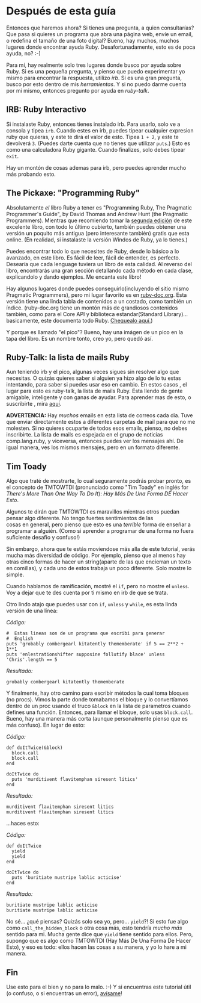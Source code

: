 # Después de esta guía

Entonces que haremos ahora? Si tienes una pregunta, a quien consultarías?
Que pasa si quieres un programa que abra una página web, envíe un email,
o redefina el tamaño de una foto digital? Bueno, hay muchos, muchos lugares 
donde encontrar ayuda Ruby. Desafortunadamente, esto es de poca ayuda, no? :-)

Para mí, hay realmente solo tres lugares donde busco por ayuda sobre Ruby.
Si es una pequeña pregunta, y pienso que puedo experimentar yo mismo para 
encontrar la respuesta, utilizo <dfn>irb</dfn>. Si es una gran pregunta,
busco por esto dentro de mis <dfn>herramientas</dfn>. Y si no puedo darme
cuenta por mi mismo, entonces pregunto por ayuda en <dfn>ruby-talk</dfn>.

## IRB:  Ruby Interactivo

Si instalaste Ruby, entonces tienes instalado irb. Para usarlo, solo
ve a consola y tipea `irb`.  Cuando estes en irb, puedes tipear cualquier
expresion ruby que quieras, y este te dirá el valor de esto. Tipea `1 + 2`,
y este te devolverá `3`. (Puedes darte cuenta que no tienes que utilizar
`puts`.) Esto es como una calculadora Ruby gigante. Cuando finalizes, solo
debes tipear `exit`.

Hay un montón de cosas ademas para irb, pero puedes aprender mucho más
probando esto.

## The Pickaxe:  "Programming Ruby"

Absolutamente <em>el</em> libro Ruby a tener es "Programming Ruby,
The Pragmatic Programmer's Guide", by David Thomas and Andrew
Hunt (the Pragmatic Programmers). Mientras que recomiendo tomar la 
<a href="http://www.pragmaticprogrammer.com/titles/ruby/">segunda edición</a>
de este excelente libro, con todo lo último cubierto,
también puedes obtener una versión un poquito más
antigua (pero interesante también) gratis que esta online. (En realidad,
si instalaste la versión Windos de Ruby, ya lo tienes.)

Puedes encontrar todo lo que necesites de Ruby, desde lo básico a lo
avanzado, en este libro. Es fácil de leer, fácil de entender, es perfecto.
Desearía que cada lenguage tuviera un libro de esta calidad. Al reverso
del libro, encontrarás una gran sección detallando cada método en cada
clase, explicandolo y dando ejemplos. Me encanta este libro!

Hay algunos lugares donde puedes conseguirlo(incluyendo
el sitio mismo  Pragmatic Programmers), pero mi lugar favorito es
en <a href="http://www.ruby-doc.org/docs/ProgrammingRuby/">ruby-doc.org</a>.
Esta versión tiene una linda tabla de contenidos a un costado, como también
un índice. (ruby-doc.org tiene un montón más de grandiosos contenidos también,
como para el Core API y biblioteca estandar(Standard Library)... basicamente,
este documenta todo Ruby. <a href="http://www.ruby-doc.org/">Chequealo aquí.</a>)

Y porque es llamado "el pico"? Bueno, hay una imágen de un pico en la tapa del 
libro. Es un nombre tonto, creo yo, pero quedó así.

## Ruby-Talk: la lista de mails Ruby

Aun teniendo irb y el pico, algunas veces sigues sin resolver
algo que necesitas. O quizás quieres saber si alguien ya hizo algo de lo
tu estas intentando, para saber si puedes usar eso en cambio. En estos casos
, el lugar para esto es ruby-talk, la lista de mails Ruby. Esta llendo de gente
amigable, inteligente y con ganas de ayudar. Para aprender mas de esto, o suscribirte
, mira <a href="http://www.ruby-lang.org/en/20020104.html">aquí</a>.

<strong>ADVERTENCIA:</strong> Hay <em>muchos</em> emails en 
esta lista de correos cada día. Tuve que enviar directamente estos
a diferentes carpetas de mail para que no me molesten. Si no quieres
ocuparte de todos esos emails, pienso, no debes inscribirte. La lista
de mails es espejada en el grupo de noticias comp.lang.ruby, y viceversa,
entonces puedes ver los mensajes ahí. De igual manera, ves los mismos 
mensajes, pero en un formato diferente.

## Tim Toady

Algo que traté de mostrarte, lo cual seguramente podrás probar pronto, 
es el concepto de TMTOWTDI (pronunciado como "Tim Toady" en inglés for *There's 
More Than One Way To Do It*): *Hay Más De Una Forma DE Hacer Esto*.

Algunos te dirán que TMTOWTDI es maravillos mientras otros 
puedan pensar algo diferente. No tengo fuertes sentimientos de las  
cosas en general, pero pienso que esto es 
una <em>terrible</em> forma de enseñar a programar a alguién. 
(Como si aprender a programar de una forma no fuera suficiente desafio y confuso!)

Sin embargo, ahora que te estás moviendose más alla de este tutorial, verás mucha
más diversidad de código. Por ejemplo, pienso que al menos hay otras cinco formas
de hacer un string(aparte de las que encierran un texto en comillas), y cada uno de estos
trabaja un poco diferente. Solo mostre lo simple. 

Cuando hablamos de ramificación, mostré el `if`,
pero no mostre el `unless`. Voy a dejar que te des 
cuenta por ti mismo en irb de que se trata.

Otro lindo atajo que puedes usar con `if`,
`unless` y `while`, es esta linda versión de una línea:

*Código:*

    #  Estas lineas son de un programa que escribi para generar 
    #  English
    puts 'grobably combergearl kitatently thememberate' if 5 == 2**2 + 1**1
    puts 'enlestrationshifter supposine follutify blace' unless 'Chris'.length == 5

*Resultado:*

    grobably combergearl kitatently thememberate

Y finalmente, hay otro camino para escribir métodos la cual toma bloques
(no procs). Vimos la parte donde tomabamos el bloque y lo convertíamos 
dentro de un proc usando el truco `&block` en la lista de parametros
cuando defines una función. Entonces, para llamar el bloque, solo usas 
`block.call`.  Bueno, hay una manera más corta (aunque personalmente pienso que 
es más confuso). En lugar de esto:

*Código:*

    def doItTwice(&block)
      block.call
      block.call
    end
    
    doItTwice do
      puts 'murditivent flavitemphan siresent litics'
    end

*Resultado:*

    murditivent flavitemphan siresent litics
    murditivent flavitemphan siresent litics

...haces esto:

*Código:*

    def doItTwice
      yield
      yield
    end
    
    doItTwice do
      puts 'buritiate mustripe lablic acticise'
    end

*Resultado:*

    buritiate mustripe lablic acticise
    buritiate mustripe lablic acticise


No sé... ¿qué piensas? Quizás solo sea yo, pero... `yield`?! 
Si esto fue algo como  `call_the_hidden_block` o otra cosa más,
esto tendría *mucho más* sentido para mi. Mucha gente dice que `yield` 
tiene sentido para ellos. Pero, supongo que es algo como TMTOWTDI (Hay Más De
Una Forma De Hacer Esto), y eso es todo: ellos hacen las cosas a su manera, 
y yo lo hare a mi manera.

## Fin

Use esto para el bien y no para lo malo. :-)  Y si encuentras este tutorial
útil (o confuso, o si encuentras un error), <a href="mailto:chris@pine.fm">avísame</a>!